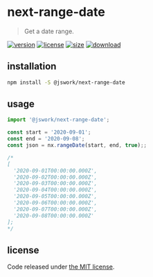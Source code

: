 # next-range-date
> Get a date range.

[![version][version-image]][version-url]
[![license][license-image]][license-url]
[![size][size-image]][size-url]
[![download][download-image]][download-url]

## installation
```bash
npm install -S @jswork/next-range-date
```

## usage
```js
import '@jswork/next-range-date';

const start = '2020-09-01';
const end = '2020-09-08';
const json = nx.rangeDate(start, end, true);;

/*
[
  '2020-09-01T00:00:00.000Z',
  '2020-09-02T00:00:00.000Z',
  '2020-09-03T00:00:00.000Z',
  '2020-09-04T00:00:00.000Z',
  '2020-09-05T00:00:00.000Z',
  '2020-09-06T00:00:00.000Z',
  '2020-09-07T00:00:00.000Z',
  '2020-09-08T00:00:00.000Z'
];
*/
```

## license
Code released under [the MIT license](https://github.com/afeiship/next-range-date/blob/master/LICENSE.txt).

[version-image]: https://img.shields.io/npm/v/@jswork/next-range-date
[version-url]: https://npmjs.org/package/@jswork/next-range-date

[license-image]: https://img.shields.io/npm/l/@jswork/next-range-date
[license-url]: https://github.com/afeiship/next-range-date/blob/master/LICENSE.txt

[size-image]: https://img.shields.io/bundlephobia/minzip/@jswork/next-range-date
[size-url]: https://github.com/afeiship/next-range-date/blob/master/dist/next-range-date.min.js

[download-image]: https://img.shields.io/npm/dm/@jswork/next-range-date
[download-url]: https://www.npmjs.com/package/@jswork/next-range-date
